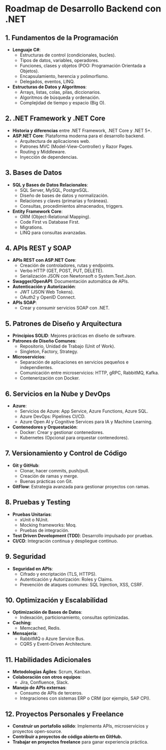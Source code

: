 # Roadmap de Desarrollo Backend con .NET

## 1. Fundamentos de la Programación
- **Lenguaje C#**:
  - Estructuras de control (condicionales, bucles).
  - Tipos de datos, variables, operadores.
  - Funciones, clases y objetos (POO: Programación Orientada a Objetos).
  - Encapsulamiento, herencia y polimorfismo.
  - Delegados, eventos, LINQ.
- **Estructuras de Datos y Algoritmos**:
  - Arrays, listas, colas, pilas, diccionarios.
  - Algoritmos de búsqueda y ordenación.
  - Complejidad de tiempo y espacio (Big O).

## 2. .NET Framework y .NET Core
- **Historia y diferencias** entre .NET Framework, .NET Core y .NET 5+.
- **ASP.NET Core**: Plataforma moderna para el desarrollo backend.
  - Arquitectura de aplicaciones web.
  - Patrones MVC (Model-View-Controller) y Razor Pages.
  - Routing y Middleware.
  - Inyección de dependencias.

## 3. Bases de Datos
- **SQL y Bases de Datos Relacionales**:
  - SQL Server, MySQL, PostgreSQL.
  - Diseño de bases de datos y normalización.
  - Relaciones y claves (primarias y foráneas).
  - Consultas, procedimientos almacenados, triggers.
- **Entity Framework Core**:
  - ORM (Object-Relational Mapping).
  - Code First vs Database First.
  - Migrations.
  - LINQ para consultas avanzadas.

## 4. APIs REST y SOAP
- **APIs REST con ASP.NET Core**:
  - Creación de controladores, rutas y endpoints.
  - Verbo HTTP (GET, POST, PUT, DELETE).
  - Serialización JSON con Newtonsoft o System.Text.Json.
- **Swagger/OpenAPI**: Documentación automática de APIs.
- **Autenticación y Autorización**:
  - JWT (JSON Web Tokens).
  - OAuth2 y OpenID Connect.
- **APIs SOAP**:
  - Crear y consumir servicios SOAP con .NET.

## 5. Patrones de Diseño y Arquitectura
- **Principios SOLID**: Mejores prácticas en diseño de software.
- **Patrones de Diseño Comunes**:
  - Repositorio, Unidad de Trabajo (Unit of Work).
  - Singleton, Factory, Strategy.
- **Microservicios**:
  - Separación de aplicaciones en servicios pequeños e independientes.
  - Comunicación entre microservicios: HTTP, gRPC, RabbitMQ, Kafka.
  - Contenerización con Docker.

## 6. Servicios en la Nube y DevOps
- **Azure**:
  - Servicios de Azure: App Service, Azure Functions, Azure SQL.
  - Azure DevOps: Pipelines CI/CD.
  - Azure Open AI y Cognitive Services para IA y Machine Learning.
- **Contenedores y Orquestación**:
  - Docker: Crear y gestionar contenedores.
  - Kubernetes (Opcional para orquestar contenedores).

## 7. Versionamiento y Control de Código
- **Git y GitHub**:
  - Clonar, hacer commits, push/pull.
  - Creación de ramas y merge.
  - Buenas prácticas con Git.
- **GitFlow**: Estrategia avanzada para gestionar proyectos con ramas.

## 8. Pruebas y Testing
- **Pruebas Unitarias**:
  - xUnit o NUnit.
  - Mocking frameworks: Moq.
  - Pruebas de integración.
- **Test Driven Development (TDD)**: Desarrollo impulsado por pruebas.
- **CI/CD**: Integración continua y despliegue continuo.

## 9. Seguridad
- **Seguridad en APIs**:
  - Cifrado y encriptación (TLS, HTTPS).
  - Autenticación y Autorización: Roles y Claims.
  - Prevención de ataques comunes: SQL Injection, XSS, CSRF.

## 10. Optimización y Escalabilidad
- **Optimización de Bases de Datos**:
  - Indexación, particionamiento, consultas optimizadas.
- **Caching**:
  - Memcached, Redis.
- **Mensajería**:
  - RabbitMQ o Azure Service Bus.
  - CQRS y Event-Driven Architecture.

## 11. Habilidades Adicionales
- **Metodologías Ágiles**: Scrum, Kanban.
- **Colaboración con otros equipos**:
  - Jira, Confluence, Slack.
- **Manejo de APIs externas**:
  - Consumo de APIs de terceros.
  - Integraciones con sistemas ERP o CRM (por ejemplo, SAP CPI).

## 12. Proyectos Personales y Freelance
- **Construir un portafolio sólido**: Implementa APIs, microservicios y proyectos open-source.
- **Contribuir a proyectos de código abierto en GitHub.**
- **Trabajar en proyectos freelance** para ganar experiencia práctica.
